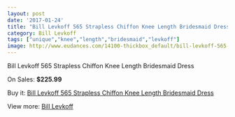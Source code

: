 ```yaml
---
layout: post
date: '2017-01-24'
title: "Bill Levkoff 565 Strapless Chiffon Knee Length Bridesmaid Dress"
category: Bill Levkoff
tags: ["unique","knee","length","bridesmaid","levkoff"]
image: http://www.eudances.com/14100-thickbox_default/bill-levkoff-565-strapless-chiffon-knee-length-bridesmaid-dress.jpg
---
```

Bill Levkoff 565 Strapless Chiffon Knee Length Bridesmaid Dress

On Sales: **$225.99**
<a href="https://www.eudances.com/en/bill-levkoff/4230-bill-levkoff-565-strapless-chiffon-knee-length-bridesmaid-dress.html"><amp-img layout="responsive" width="600" height="600" src="//www.eudances.com/14100-thickbox_default/bill-levkoff-565-strapless-chiffon-knee-length-bridesmaid-dress.jpg" alt="Bill Levkoff 565 Strapless Chiffon Knee Length Bridesmaid Dress 0" /></a>
<a href="https://www.eudances.com/en/bill-levkoff/4230-bill-levkoff-565-strapless-chiffon-knee-length-bridesmaid-dress.html"><amp-img layout="responsive" width="600" height="600" src="//www.eudances.com/14101-thickbox_default/bill-levkoff-565-strapless-chiffon-knee-length-bridesmaid-dress.jpg" alt="Bill Levkoff 565 Strapless Chiffon Knee Length Bridesmaid Dress 1" /></a>

Buy it: [Bill Levkoff 565 Strapless Chiffon Knee Length Bridesmaid Dress](https://www.eudances.com/en/bill-levkoff/4230-bill-levkoff-565-strapless-chiffon-knee-length-bridesmaid-dress.html "Bill Levkoff 565 Strapless Chiffon Knee Length Bridesmaid Dress")

View more: [Bill Levkoff](https://www.eudances.com/en/57-bill-levkoff "Bill Levkoff")